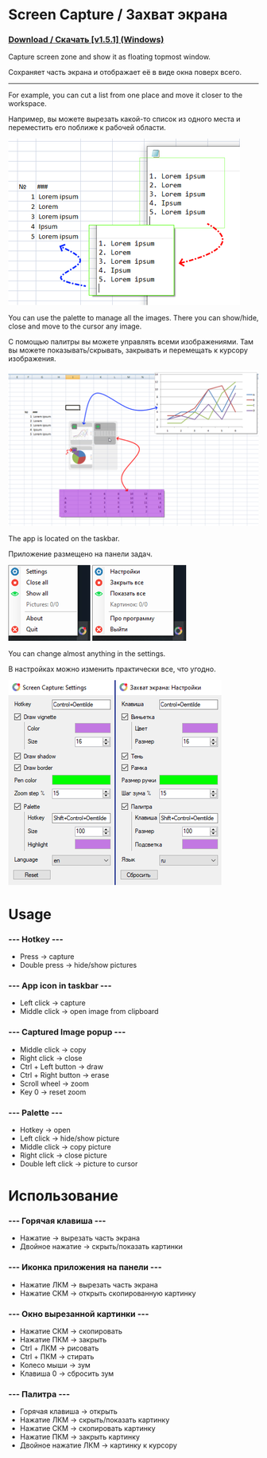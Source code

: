 # Screen Capture / Захват экрана

### [Download / Скачать [v1.5.1] (Windows)](https://github.com/MixelTe/ScreenCapture/releases/download/v1.5.1/ScreenCapture.exe)
Capture screen zone and show it as floating topmost window.

Сохраняет часть экрана и отображает её в виде окна поверх всего.

---

For example, you can cut a list from one place and move it closer to the workspace.

Например, вы можете вырезать какой-то список из одного места и переместить его поближе к рабочей области.

![Screenshot: Capture example](docs/capture.png)

You can use the palette to manage all the images. There you can show/hide, close and move to the cursor any image.

С помощью палитры вы можете управлять всеми изображениями. Там вы можете показывать/скрывать, закрывать и перемещать к курсору изображения.

![Screenshot: Palette](docs/palette.png)

The app is located on the taskbar.

Приложение размещено на панели задач.

![Screenshot: Menu](docs/menu.png) ![Screenshot: Menu](docs/menu_ru.png)

You can change almost anything in the settings.

В настройках можно изменить практически все, что угодно.

![Screenshot: Settings](docs/settings.png)

# Usage

### ---   Hotkey   ---
* Press -> capture
* Double press -> hide/show pictures

### ---   App icon in taskbar   ---
* Left click -> capture
* Middle click -> open image from clipboard

### ---  Captured Image popup   ---
* Middle click -> copy
* Right click -> close
* Ctrl + Left button -> draw
* Ctrl + Right button -> erase
* Scroll wheel -> zoom
* Key 0 -> reset zoom

### ---   Palette   ---
* Hotkey -> open
* Left click -> hide/show picture
* Middle click -> copy picture
* Right click -> close picture
* Double left click -> picture to cursor


# Использование

### ---   Горячая клавиша   ---
* Нажатие -> вырезать часть экрана
* Двойное нажатие -> скрыть/показать картинки

### ---   Иконка приложения на панели   ---
* Нажатие ЛКМ -> вырезать часть экрана
* Нажатие СКМ -> открыть скопированную картинку

### ---  Окно вырезанной картинки   ---
* Нажатие СКМ -> скопировать
* Нажатие ПКМ -> закрыть
* Ctrl + ЛКМ -> рисовать
* Ctrl + ПКМ -> стирать
* Колесо мыши -> зум
* Клавиша 0 -> сбросить зум

### ---   Палитра   ---
* Горячая клавиша -> открыть
* Нажатие ЛКМ -> скрыть/показать картинку
* Нажатие СКМ -> скопировать картинку
* Нажатие ПКМ -> закрыть картинку
* Двойное нажатие ЛКМ -> картинку к курсору
